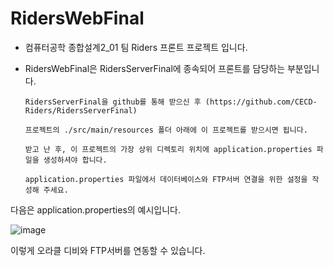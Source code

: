 # RidersWebFinal

- 컴퓨터공학 종합설계2_01 팀 Riders 프론트 프로젝트 입니다.

- RidersWebFinal은 RidersServerFinal에 종속되어 프론트를 담당하는 부분입니다.

      RidersServerFinal을 github를 통해 받으신 후 (https://github.com/CECD-Riders/RidersServerFinal)

      프로젝트의 ./src/main/resources 폴더 아래에 이 프로젝트를 받으시면 됩니다.

      받고 난 후, 이 프로젝트의 가장 상위 디렉토리 위치에 application.properties 파일을 생성하셔야 합니다.

      application.properties 파일에서 데이터베이스와 FTP서버 연결을 위한 설정을 작성해 주세요.

다음은 application.properties의 예시입니다.

![image](https://user-images.githubusercontent.com/41561652/85497993-db6cce00-b619-11ea-9bed-5486a5607d53.png)


이렇게 오라클 디비와 FTP서버를 연동할 수 있습니다.
